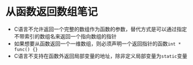 # 从函数返回数组笔记

- C语言不允许返回一个完整的数组作为函数的参数，替代方式是可以通过指定不带索引的数组名来返回一个指向数组的指针
- 如果想要从函数返回一个一维数组，则必须声明一个返回指针的函数`int * func() {}`
- C语言不支持在函数外返回局部变量的地址，除非定义局部变量为`static`变量
